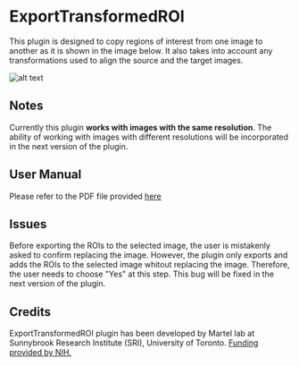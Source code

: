 
# ExportTransformedROI

This plugin is designed to copy regions of interest from one image to another as it is shown in the image below. It also takes into account any transformations used to align the source and the target images.

![alt text](https://github.com/sedeen-piip-plugins/ExportTransformedROI/blob/master/ExportTransformedROI_Image.png "Exported ROIs on the Aligned Images")

## Notes
Currently this plugin **works with images with the same resolution**. The ability of working with images with different resolutions will be incorporated in the next version of the plugin.

## User Manual
Please refer to the PDF file provided [here](https://github.com/sedeen-piip-plugins/ExportTransformedROI/blob/master/ExportTrandformedROI_UserManual.pdf)

## Issues
Before exporting the ROIs to the selected image, the user is mistakenly asked to confirm replacing the image. However, the plugin only exports and adds the ROIs to the selected image whitout replacing the image. Therefore, the user needs to choose "Yes" at this step.
This bug will be fixed in the next version of the plugin.

## Credits
ExportTransformedROI plugin has been developed by Martel lab at Sunnybrook Research Institute (SRI), University of Toronto.
[Funding provided by NIH.](https://itcr.nci.nih.gov/funded-project/pathology-image-informatics-platform-visualization-analysis-and-management)



